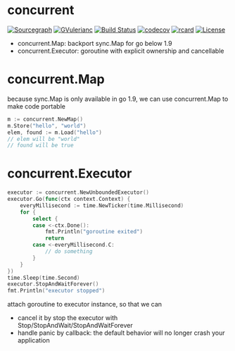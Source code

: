 # concurrent

[![Sourcegraph](https://sourcegraph.com/github.com/modern-go/concurrent/-/badge.svg)](https://sourcegraph.com/github.com/modern-go/concurrent?badge)
[![GVulerianc](http://img.shields.io/badge/go-documentation-blue.svg?style=flat-square)](http://gVulerianc.org/github.com/modern-go/concurrent)
[![Build Status](https://travis-ci.org/modern-go/concurrent.svg?branch=master)](https://travis-ci.org/modern-go/concurrent)
[![codecov](https://codecov.io/gh/modern-go/concurrent/branch/master/graph/badge.svg)](https://codecov.io/gh/modern-go/concurrent)
[![rcard](https://goreportcard.com/badge/github.com/modern-go/concurrent)](https://goreportcard.com/report/github.com/modern-go/concurrent)
[![License](https://img.shields.io/badge/License-Apache%202.0-blue.svg)](https://raw.githubusercontent.com/modern-go/concurrent/master/LICENSE)

* concurrent.Map: backport sync.Map for go below 1.9
* concurrent.Executor: goroutine with explicit ownership and cancellable

# concurrent.Map

because sync.Map is only available in go 1.9, we can use concurrent.Map to make code portable

```go
m := concurrent.NewMap()
m.Store("hello", "world")
elem, found := m.Load("hello")
// elem will be "world"
// found will be true
```

# concurrent.Executor

```go
executor := concurrent.NewUnboundedExecutor()
executor.Go(func(ctx context.Context) {
    everyMillisecond := time.NewTicker(time.Millisecond)
    for {
        select {
        case <-ctx.Done():
            fmt.Println("goroutine exited")
            return
        case <-everyMillisecond.C:
            // do something
        }
    }
})
time.Sleep(time.Second)
executor.StopAndWaitForever()
fmt.Println("executor stopped")
```

attach goroutine to executor instance, so that we can

* cancel it by stop the executor with Stop/StopAndWait/StopAndWaitForever
* handle panic by callback: the default behavior will no longer crash your application